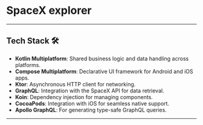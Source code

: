 # SpaceX explorer

---

## Tech Stack 🛠

- **Kotlin Multiplatform**: Shared business logic and data handling across platforms.
- **Compose Multiplatform**: Declarative UI framework for Android and iOS apps.
- **Ktor**: Asynchronous HTTP client for networking.
- **GraphQL**: Integration with the SpaceX API for data retrieval.
- **Koin**: Dependency injection for managing components.
- **CocoaPods**: Integration with iOS for seamless native support.
- **Apollo GraphQL**: For generating type-safe GraphQL queries.

---
